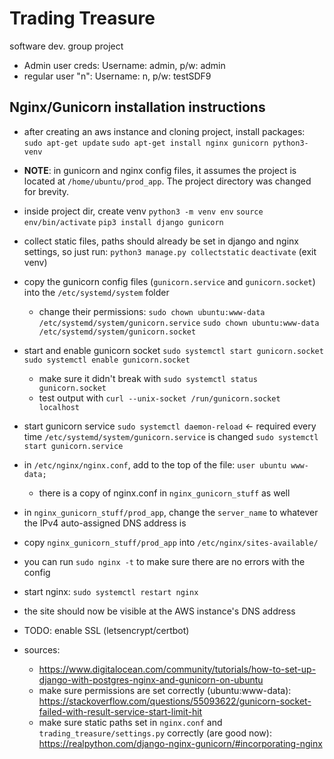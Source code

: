 # Trading Treasure

software dev. group project

- Admin user creds: Username: admin, p/w: admin
- regular user "n": Username: n, p/w: testSDF9

## Nginx/Gunicorn installation instructions
- after creating an aws instance and cloning project, install packages:
    `sudo apt-get update`
    `sudo apt-get install nginx gunicorn python3-venv`
- **NOTE**: in gunicorn and nginx config files, it assumes the project is located at `/home/ubuntu/prod_app`. The project directory was changed for brevity.
- inside project dir, create venv
    `python3 -m venv env`
    `source env/bin/activate`
    `pip3 install django gunicorn`
- collect static files, paths should already be set in django and nginx settings, so  just run:
    `python3 manage.py collectstatic`
    `deactivate` (exit venv)
- copy the gunicorn config files (`gunicorn.service` and `gunicorn.socket`) into the `/etc/systemd/system` folder
    - change their permissions:
        `sudo chown ubuntu:www-data /etc/systemd/system/gunicorn.service`
        `sudo chown ubuntu:www-data /etc/systemd/system/gunicorn.socket`
        
- start and enable gunicorn socket
    `sudo systemctl start gunicorn.socket`
    `sudo systemctl enable gunicorn.socket`
    - make sure it didn't break with `sudo systemctl status gunicorn.socket`
    - test output with `curl --unix-socket /run/gunicorn.socket localhost`
- start gunicorn service
    `sudo systemctl daemon-reload` <- required every time `/etc/systemd/system/gunicorn.service` is changed
    `sudo systemctl start gunicorn.service`
- in `/etc/nginx/nginx.conf`, add to the top of the file: `user ubuntu www-data;`
    - there is a copy of nginx.conf in `nginx_gunicorn_stuff` as well
- in `nginx_gunicorn_stuff/prod_app`, change the `server_name` to whatever the IPv4 auto-assigned DNS address is
- copy `nginx_gunicorn_stuff/prod_app` into `/etc/nginx/sites-available/`
- you can run `sudo nginx -t` to make sure there are no errors with the config
- start nginx: `sudo systemctl restart nginx`
- the site should now be visible at the AWS instance's DNS address

- TODO: enable SSL (letsencrypt/certbot)
- sources:
    - https://www.digitalocean.com/community/tutorials/how-to-set-up-django-with-postgres-nginx-and-gunicorn-on-ubuntu
    - make sure permissions are set correctly (ubuntu:www-data): https://stackoverflow.com/questions/55093622/gunicorn-socket-failed-with-result-service-start-limit-hit
    - make sure static paths set in `nginx.conf` and `trading_treasure/settings.py` correctly (are good now): https://realpython.com/django-nginx-gunicorn/#incorporating-nginx
